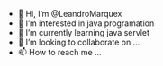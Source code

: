 - 👋 Hi, I’m @LeandroMarquex
- 👀 I’m interested in java programation
- 🌱 I’m currently learning java servlet
- 💞️ I’m looking to collaborate on ...
- 📫 How to reach me ...

<!---
LeandroMarquex/LeandroMarquex is a ✨ special ✨ repository because its `README.md` (this file) appears on your GitHub profile.
You can click the Preview link to take a look at your changes.
--->
